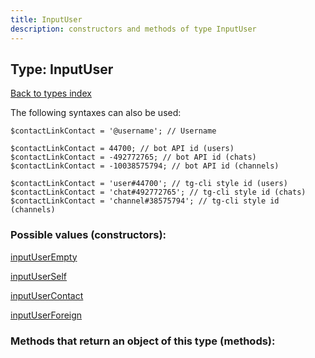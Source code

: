 ```yaml
---
title: InputUser
description: constructors and methods of type InputUser
---
```

## Type: InputUser  
[Back to types index](index.md)



The following syntaxes can also be used:

```
$contactLinkContact = '@username'; // Username

$contactLinkContact = 44700; // bot API id (users)
$contactLinkContact = -492772765; // bot API id (chats)
$contactLinkContact = -10038575794; // bot API id (channels)

$contactLinkContact = 'user#44700'; // tg-cli style id (users)
$contactLinkContact = 'chat#492772765'; // tg-cli style id (chats)
$contactLinkContact = 'channel#38575794'; // tg-cli style id (channels)
```


### Possible values (constructors):

[inputUserEmpty](../constructors/inputUserEmpty.md)  

[inputUserSelf](../constructors/inputUserSelf.md)  

[inputUserContact](../constructors/inputUserContact.md)  

[inputUserForeign](../constructors/inputUserForeign.md)  



### Methods that return an object of this type (methods):



